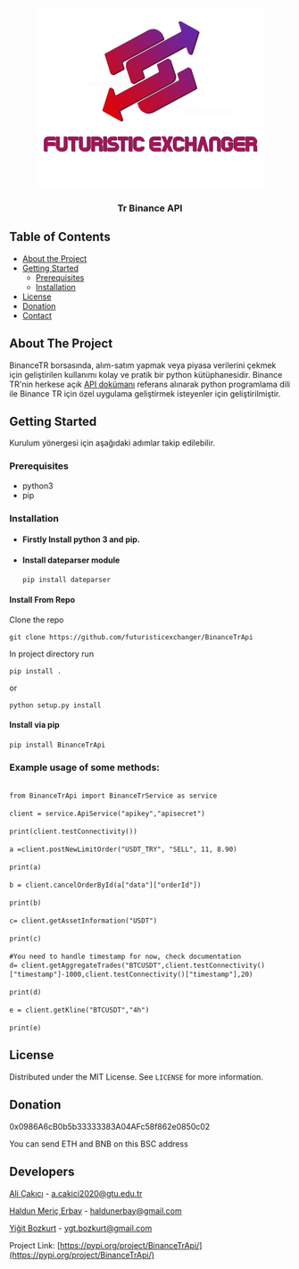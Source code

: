 <!-- PROJECT SHIELDS -->
<!--
*** I'm using markdown "reference style" links for readability.
*** Reference links are enclosed in brackets [ ] instead of parentheses ( ).
*** See the bottom of this document for the declaration of the reference variables
*** for contributors-url, forks-url, etc. This is an optional, concise syntax you may use.
*** https://www.markdownguide.org/basic-syntax/#reference-style-links
-->


<!-- PROJECT LOGO -->  

<p align="center">  
  <a href="https://trbinance.com">
    <img src="https://raw.githubusercontent.com/futuristicexchanger/BinanceTrApi/main/images/logo.png" alt="Logo" width="407" height="324">
  </a>

  <h3 align="center"> Tr Binance API </h3>




  
  
<!-- TABLE OF CONTENTS -->  
## Table of Contents  
  
* [About the Project](#about-the-project)  
* [Getting Started](#getting-started)  
  * [Prerequisites](#prerequisites)  
  * [Installation](#installation)  
* [License](#license)
* [Donation](#donation)
* [Contact](#developers)  
  
  
  
  
<!-- ABOUT THE PROJECT -->  
## About The Project  
  
BinanceTR borsasında, alım-satım yapmak veya piyasa verilerini çekmek için geliştirilen kullanımı kolay ve pratik bir python kütüphanesidir.
Binance TR'nin herkese açık [API dokümanı](https://www.trbinance.com/apidocs/) referans alınarak python programlama dili ile Binance TR için özel uygulama geliştirmek isteyenler için geliştirilmiştir.

<!-- GETTING STARTED -->  
## Getting Started  
 
Kurulum yönergesi için aşağıdaki adımlar takip edilebilir.
  
### Prerequisites  
  
- python3  
- pip   
  
### Installation  

- #### Firstly Install python 3 and pip.  
- #### Install dateparser module
  ```shell
  pip install dateparser
  ```

#### Install From Repo

  Clone the repo  
  ```shell  
  git clone https://github.com/futuristicexchanger/BinanceTrApi
  ```  
  
  In project directory run
  ```shell
  pip install .
  ```
  or
  ```shell
  python setup.py install
  ```

#### Install via pip
  ```shell
  pip install BinanceTrApi
  ```
  
### Example usage of some methods:
```

from BinanceTrApi import BinanceTrService as service

client = service.ApiService("apikey","apisecret")

print(client.testConnectivity())

a =client.postNewLimitOrder("USDT_TRY", "SELL", 11, 8.90)

print(a)

b = client.cancelOrderById(a["data"]["orderId"])

print(b)

c= client.getAssetInformation("USDT")

print(c)

#You need to handle timestamp for now, check documentation
d= client.getAggregateTrades("BTCUSDT",client.testConnectivity()["timestamp"]-1000,client.testConnectivity()["timestamp"],20)

print(d)

e = client.getKline("BTCUSDT","4h")

print(e)
```



<!-- LICENSE -->
## License

Distributed under the MIT License. See `LICENSE` for more information.

<!-- DONATION -->
## Donation
0x0986A6cB0b5b33333383A04AFc58f862e0850c02

You can send ETH and BNB on this BSC address

<!-- DEVELOPERS -->
## Developers

[Ali Çakıcı](https://www.linkedin.com/in/ali-cakici-developer/) - a.cakici2020@gtu.edu.tr

[Haldun Meriç Erbay](https://www.linkedin.com/in/haldunerbay/) - haldunerbay@gmail.com

[Yiğit Bozkurt](https://www.linkedin.com/in/ygtbzkrt/) - ygt.bozkurt@gmail.com



Project Link: [https://pypi.org/project/BinanceTrApi/](https://pypi.org/project/BinanceTrApi/)


